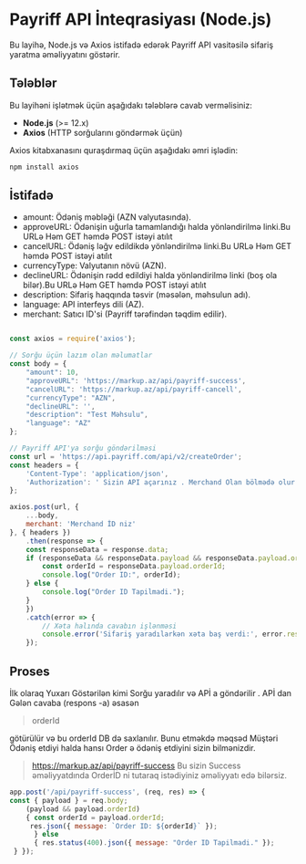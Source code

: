
# Payriff API İnteqrasiyası (Node.js)

Bu layihə, Node.js və Axios istifadə edərək Payriff API vasitəsilə sifariş yaratma əməliyyatını göstərir.


## Tələblər

Bu layihəni işlətmək üçün aşağıdakı tələblərə cavab verməlisiniz:

- **Node.js** (>= 12.x)
- **Axios** (HTTP sorğularını göndərmək üçün)

Axios kitabxanasını quraşdırmaq üçün aşağıdakı əmri işlədin:

```bash
npm install axios
```

## İstifadə

 - amount: Ödəniş məbləği (AZN valyutasında).
 - approveURL: Ödənişin uğurla tamamlandığı halda yönləndirilmə linki.Bu URLə Həm GET həmdə POST istəyi atılıt
 - cancelURL: Ödəniş ləğv edildikdə yönləndirilmə linki.Bu URLə Həm GET həmdə POST istəyi atılıt
 -  currencyType:  Valyutanın növü (AZN).
 -  declineURL: Ödənişin rədd edildiyi halda   yönləndirilmə linki (boş ola bilər).Bu URLə Həm GET həmdə POST istəyi atılıt
 -  description: Sifariş haqqında  təsvir (məsələn, məhsulun adı).
 - language: API interfeys dili (AZ).
 - merchant: Satıcı ID'si (Payriff tərəfindən təqdim edilir).

```javascript

const axios = require('axios');

// Sorğu üçün lazım olan məlumatlar
const body = {
    "amount": 10,
    "approveURL": 'https://markup.az/api/payriff-success',
    "cancelURL": 'https://markup.az/api/payriff-cancell',
    "currencyType": "AZN",
    "declineURL": '',
    "description": "Test Məhsulu",
    "language": "AZ"
};

// Payriff API'ya sorğu göndərilməsi
const url = 'https://api.payriff.com/api/v2/createOrder';
const headers = {
    'Content-Type': 'application/json',
    'Authorization': ' Sizin API açarınız . Merchand Olan bölmədə olur' 
};

axios.post(url, {
    ...body,
    merchant: 'Merchand İD niz' 
}, { headers })
    .then(response => {
    const responseData = response.data;
    if (responseData && responseData.payload && responseData.payload.orderId) {
        const orderId = responseData.payload.orderId;
        console.log("Order ID:", orderId);
    } else {
        console.log("Order ID Tapilmadi.");
    }
    })
    .catch(error => {
        // Xəta halında cavabın işlənməsi
        console.error('Sifariş yaradılarkən xəta baş verdi:', error.response ? error.response.data : error.message);
    });
```

## Proses

İlk olaraq Yuxarı Göstərilən kimi Sorğu yaradılır və APİ a göndərilir . APİ dan Gələn cavaba (respons -a) əsasən 

> orderId

götürülür  və bu orderId DB də saxlanılır. Bunu etməkdə məqsəd Müştəri Ödəniş etdiyi halda hansı Order ə ödəniş etdiyini sizin bilmənizdir.


> https://markup.az/api/payriff-success
Bu sizin Success əməliyyatdında OrderİD ni tutaraq istədiyiniz əməliyyatı edə bilərsiz.

```javascript
app.post('/api/payriff-success', (req, res) => { 
const { payload } = req.body; 
	(payload && payload.orderId)
	{ const orderId = payload.orderId;
	 res.json({ message: `Order ID: ${orderId}` });
	  } else 
	  { res.status(400).json({ message: "Order ID Tapilmadi." });
 } });
```
